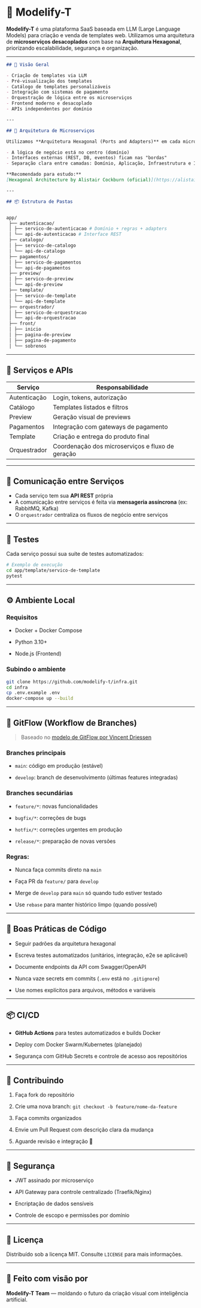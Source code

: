 

# 🚀 Modelify-T

**Modelify-T** é uma plataforma SaaS baseada em LLM (Large Language Models) para criação e venda de templates web. Utilizamos uma arquitetura de **microserviços desacoplados** com base na **Arquitetura Hexagonal**, priorizando escalabilidade, segurança e organização.

---
```markdown
## 🧠 Visão Geral

- Criação de templates via LLM
- Pré-visualização dos templates
- Catálogo de templates personalizáveis
- Integração com sistemas de pagamento
- Orquestração de lógica entre os microserviços
- Frontend moderno e desacoplado
- APIs independentes por domínio

---

## 🧱 Arquitetura de Microserviços

Utilizamos **Arquitetura Hexagonal (Ports and Adapters)** em cada microserviço. Isso significa que:

- A lógica de negócio está no centro (domínio)
- Interfaces externas (REST, DB, eventos) ficam nas "bordas"
- Separação clara entre camadas: Domínio, Aplicação, Infraestrutura e Interfaces

**Recomendado para estudo:**  
[Hexagonal Architecture by Alistair Cockburn (oficial)](https://alistair.cockburn.us/hexagonal-architecture/)

---

## 📦 Estrutura de Pastas


```
```bash

app/
 ├── autenticacao/
 │ ├── servico-de-autenticacao # Domínio + regras + adapters
 │ └── api-de-autenticacao # Interface REST
 ├── catalogo/
 │ ├── servico-de-catalogo
 │ └── api-de-catalogo
 ├── pagamentos/
 │ ├── servico-de-pagamentos
 │ └── api-de-pagamentos
 ├── preview/
 │ ├── servico-de-preview
 │ └── api-de-preview
 ├── template/
 │ ├── servico-de-template
 │ └── api-de-template
 ├── orquestrador/
 │ ├── servico-de-orquestracao
 │ └── api-de-orquestracao
 ├── front/
 │ ├── inicio
 │ ├── pagina-de-preview
 │ ├── pagina-de-pagamento
 │ └── sobrenos

```

---

## 🔌 Serviços e APIs

| Serviço         | Responsabilidade                                         |
|----------------|----------------------------------------------------------|
| Autenticação    | Login, tokens, autorização                               |
| Catálogo        | Templates listados e filtros                            |
| Preview         | Geração visual de previews                              |
| Pagamentos      | Integração com gateways de pagamento                    |
| Template        | Criação e entrega do produto final                      |
| Orquestrador    | Coordenação dos microserviços e fluxo de geração       |

---

## 🔁 Comunicação entre Serviços

- Cada serviço tem sua **API REST** própria
- A comunicação entre serviços é feita via **mensageria assíncrona** (ex: RabbitMQ, Kafka)
- O `orquestrador` centraliza os fluxos de negócio entre serviços

---

## 🧪 Testes

Cada serviço possui sua suíte de testes automatizados:

```bash
# Exemplo de execução
cd app/template/servico-de-template
pytest

```

----------

## ⚙️ Ambiente Local

### Requisitos

-   Docker + Docker Compose
    
-   Python 3.10+
    
-   Node.js (Frontend)
    

### Subindo o ambiente

```bash
git clone https://github.com/modelify-t/infra.git
cd infra
cp .env.example .env
docker-compose up --build

```

----------

## 🌱 GitFlow (Workflow de Branches)

> Baseado no [modelo de GitFlow por Vincent Driessen](https://nvie.com/posts/a-successful-git-branching-model/)

### Branches principais

-   `main`: código em produção (estável)
    
-   `develop`: branch de desenvolvimento (últimas features integradas)
    

### Branches secundárias

-   `feature/*`: novas funcionalidades
    
-   `bugfix/*`: correções de bugs
    
-   `hotfix/*`: correções urgentes em produção
    
-   `release/*`: preparação de novas versões
    

### Regras:

-   Nunca faça commits direto na `main`
    
-   Faça PR da `feature/` para `develop`
    
-   Merge de `develop` para `main` só quando tudo estiver testado
    
-   Use `rebase` para manter histórico limpo (quando possível)
    

----------

## 🧠 Boas Práticas de Código

-   Seguir padrões da arquitetura hexagonal
    
-   Escreva testes automatizados (unitários, integração, e2e se aplicável)
    
-   Documente endpoints da API com Swagger/OpenAPI
    
-   Nunca vaze secrets em commits (`.env` está no `.gitignore`)
    
-   Use nomes explícitos para arquivos, métodos e variáveis
    

----------

## 📦 CI/CD

-   **GitHub Actions** para testes automatizados e builds Docker
    
-   Deploy com Docker Swarm/Kubernetes (planejado)
    
-   Segurança com GitHub Secrets e controle de acesso aos repositórios
    

----------

## 💬 Contribuindo

1.  Faça fork do repositório
    
2.  Crie uma nova branch: `git checkout -b feature/nome-da-feature`
    
3.  Faça commits organizados
    
4.  Envie um Pull Request com descrição clara da mudança
    
5.  Aguarde revisão e integração 🎉
    

----------

## 🔐 Segurança

-   JWT assinado por microserviço
    
-   API Gateway para controle centralizado (Traefik/Nginx)
    
-   Encriptação de dados sensíveis
    
-   Controle de escopo e permissões por domínio
    

----------

## 📄 Licença

Distribuído sob a licença MIT. Consulte `LICENSE` para mais informações.

----------

## 🤝 Feito com visão por

**Modelify-T Team** — moldando o futuro da criação visual com inteligência artificial.

